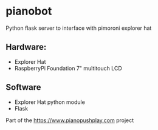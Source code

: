 # pianobot

Python flask server to interface with pimoroni explorer hat

## Hardware: 

* Explorer Hat
* RaspberryPi Foundation 7" multitouch LCD

## Software

* Explorer Hat python module
* Flask

Part of the https://www.pianopushplay.com project
